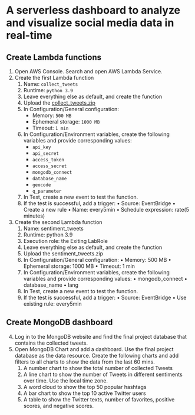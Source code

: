 
# A serverless dashboard to analyze and visualize social media data in real-time

## Create Lambda functions

1.	Open AWS Console. Search and open AWS Lambda Service. 
2.	Create the first Lambda function
    1.	Name: `collect_tweets`
    2.	Runtime: `python 3.9`
    4.	Leave everything else as default, and create the function
    5.	Upload the [collect_tweets.zip](https://github.com/xbwei/Data-Mining-on-Social-Media/blob/master/real-time-sentiment/collect_tweets.zip)
    6.	In Configuration/General configuration:
        - Memory: `500 MB`
        - Ephemeral storage: `1000 MB`
        - Timeout: `1 min`
    7.	In Configuration/Environment variables, create the following variables and provide corresponding values:
        - `api_key`
        - `api_secret`
        - `access_token`
        - `access_secret`
        - `mongodb_connect`
        - `database_name`
        - `geocode`
        - `q_parameter`
    8.	In Test, create a new event to test the function. 
    9.	If the test is successful, add a trigger:
•	Source: EventBridge
•	Create a new rule
•	Name: every5min 
•	Schedule expression: rate(5 minutes)
3.	Create the second Lambda function
    1.	Name: sentiment_tweets
    2.	Runtime: python 3.9
    3.	Execution role: the Exiting LabRole
    4.	Leave everything else as default, and create the function
    5.	Upload the sentiment_tweets.zip
    6.	In Configuration/General configuration:
•	Memory: 500 MB
•	Ephemeral storage: 1000 MB
•	Timeout: 1 min
    7.	In Configuration/Environment variables, create the following variables and provide corresponding values:
•	mongodb_connect
•	database_name
•	lang
    8.	In Test, create a new event to test the function. 
    9.	If the test is successful, add a trigger:
•	Source: EventBridge
•	Use existing rule: every5min 

## Create MongoDB dashboard

4.	Log in to the MongoDB website and find the final project database that contains the collected tweets. 
5.	Open MongoDB Chart and add a dashboard. Use the final project database as the data resource. Create the following charts and add filters to all charts to show the data from the last 60 mins. 
    1.	A number chart to show the total number of collected Tweets
    2.	A line chart to show the number of Tweets in different sentiments over time. Use the local time zone. 
    3.	A word cloud to show the top 50 popular hashtags
    4.	A bar chart to show the top 10 active Twitter users
    5.	A table to show the Twitter texts, number of favorites, positive scores, and negative scores. 

